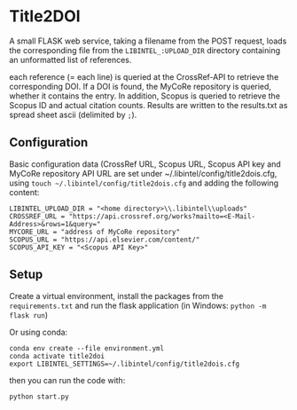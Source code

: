 # Title2DOI

A small FLASK web service, taking a filename from the POST request, loads the corresponding file from the 
`LIBINTEL_:UPLOAD_DIR` directory containing an unformatted list of references.
 
each reference (= each line) is queried at the CrossRef-API to retrieve the corresponding DOI.
If a DOI is found, the MyCoRe repository is queried, whether it contains the entry. In addition,
Scopus is queried to retrieve the Scopus ID and actual citation counts. Results are written to the results.txt as spread sheet ascii (delimited by `;`).

## Configuration

Basic configuration data (CrossRef URL, Scopus URL, Scopus API key and MyCoRe repository API URL are set under ~/.libintel/config/title2dois.cfg, using `touch ~/.libintel/config/title2dois.cfg` and adding the following content:
```
LIBINTEL_UPLOAD_DIR = "<home directory>\\.libintel\\uploads"
CROSSREF_URL = "https://api.crossref.org/works?mailto=<E-Mail-Address>&rows=1&query="
MYCORE_URL = "address of MyCoRe repository"
SCOPUS_URL = "https://api.elsevier.com/content/"
SCOPUS_API_KEY = "<Scopus API Key>"
```

## Setup

Create a virtual environment, install the packages from the `requirements.txt` and run the flask application
 (in Windows: `python -m flask run`)

Or using conda:
```
conda env create --file environment.yml
conda activate title2doi
export LIBINTEL_SETTINGS=~/.libintel/config/title2dois.cfg
```
then you can run the code with:
```
python start.py
```
